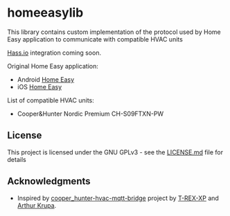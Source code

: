 # homeeasylib
This library contains custom implementation of the protocol used by Home Easy application to communicate with compatible HVAC units

[Hass.io](https://home-assistant.io/) integration coming soon.

Original Home Easy application:
- Android [Home Easy](https://play.google.com/store/apps/details?id=net.conditioner.web)
- iOS [Home Easy](https://itunes.apple.com/cn/app/home-easy/id1263076928?mt=8)

List of compatible HVAC units:
- Cooper&Hunter Nordic Premium CH-S09FTXN-PW

## License

This project is licensed under the GNU GPLv3 - see the [LICENSE.md](LICENSE.md) file for details

## Acknowledgments

- Inspired by [cooper_hunter-hvac-mqtt-bridge](https://github.com/T-REX-XP/cooper_hunter-hvac-mqtt-bridge) project by [T-REX-XP](https://github.com/T-REX-XP)
and [Arthur Krupa](https://github.com/arthurkrupa).